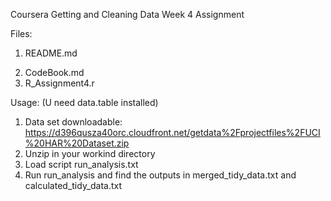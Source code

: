Coursera 
Getting and Cleaning Data
Week 4 Assignment

Files:
1. README.md </p>
2. CodeBook.md
3. R_Assignment4.r

Usage:
(U need data.table installed)
1. Data set downloadable: https://d396qusza40orc.cloudfront.net/getdata%2Fprojectfiles%2FUCI%20HAR%20Dataset.zip
2. Unzip in your workind directory
3. Load script run_analysis.txt
4. Run run_analysis and find the outputs in merged_tidy_data.txt and calculated_tidy_data.txt

